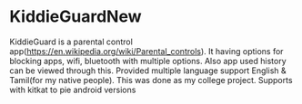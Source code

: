 # KiddieGuardNew

KiddieGuard is a parental control app(https://en.wikipedia.org/wiki/Parental_controls). 
It having options for blocking apps, wifi, bluetooth with multiple options. 
Also app used history can be viewed through this. 
Provided multiple language support English & Tamil(for my native people).
This was done as my college project. 
Supports with kitkat to pie android versions
